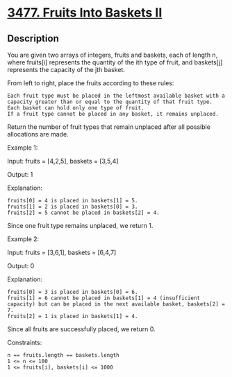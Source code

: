 
<!-- problem:start -->

# [3477. Fruits Into Baskets II](https://leetcode.com/problems/fruits-into-baskets-ii)

## Description

<!-- description:start -->

You are given two arrays of integers, fruits and baskets, each of length n, where fruits[i] represents the quantity of the ith type of fruit, and baskets[j] represents the capacity of the jth basket.

From left to right, place the fruits according to these rules:

    Each fruit type must be placed in the leftmost available basket with a capacity greater than or equal to the quantity of that fruit type.
    Each basket can hold only one type of fruit.
    If a fruit type cannot be placed in any basket, it remains unplaced.

Return the number of fruit types that remain unplaced after all possible allocations are made.

 

Example 1:

Input: fruits = [4,2,5], baskets = [3,5,4]

Output: 1

Explanation:

    fruits[0] = 4 is placed in baskets[1] = 5.
    fruits[1] = 2 is placed in baskets[0] = 3.
    fruits[2] = 5 cannot be placed in baskets[2] = 4.

Since one fruit type remains unplaced, we return 1.

Example 2:

Input: fruits = [3,6,1], baskets = [6,4,7]

Output: 0

Explanation:

    fruits[0] = 3 is placed in baskets[0] = 6.
    fruits[1] = 6 cannot be placed in baskets[1] = 4 (insufficient capacity) but can be placed in the next available basket, baskets[2] = 7.
    fruits[2] = 1 is placed in baskets[1] = 4.

Since all fruits are successfully placed, we return 0.

 

Constraints:

    n == fruits.length == baskets.length
    1 <= n <= 100
    1 <= fruits[i], baskets[i] <= 1000



<!-- description:end -->
